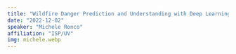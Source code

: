 ```yaml
---
title: "Wildfire Danger Prediction and Understanding with Deep Learning"
date: "2022-12-02"
speaker: "Michele Ronco"
affiliation: "ISP/UV"
img: michele.webp
---
```

